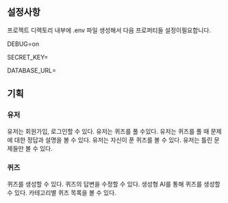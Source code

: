 ## 설정사항
프로젝트 디렉토리 내부에 .env 파일 생성해서 다음 프로퍼티들 설정이필요합니다.

DEBUG=on  

SECRET_KEY= 

DATABASE_URL= 


## 기획

### 유저
유저는 회원가입, 로그인할 수 있다.
유저는 퀴즈를 풀 수있다.
유저는 퀴즈를 풀 때 문제에 대한 정답과 설명을 볼 수 있다.
유저는 자신이 푼 퀴즈를 볼 수 있다.
유저는 틀린 문제들만 볼 수 있다.


### 퀴즈
퀴즈를 생성할 수 있다.
퀴즈의 답변을 수정할 수 있다.
생성형 AI를 통해 퀴즈를 생성할 수 있다.
카테고리별 퀴즈 목록을 볼 수 있다.
